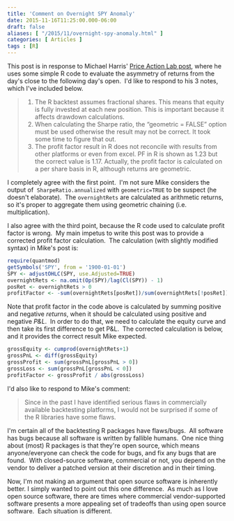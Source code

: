 ```yaml
---
title: 'Comment on Overnight SPY Anomaly'
date: 2015-11-16T11:25:00.000-06:00
draft: false
aliases: [ "/2015/11/overnight-spy-anomaly.html" ]
categories: [ Articles ]
tags : [R]
---
```


This post is in response to Michael Harris' [Price Action Lab post](http://www.priceactionlab.com/Blog/2015/11/overnight-trading-anomaly-backtesting-r/), where he uses some simple R code to evaluate the asymmetry of returns from the day's close to the following day's open.  I'd like to respond to his 3 notes, which I've included below.  

> 1.  The R backtest assumes fractional shares. This means that equity is fully invested at each new position. This is important because it affects drawdown calculations.
> 2.  When calculating the Sharpe ratio, the “geometric = FALSE” option must be used otherwise the result may not be correct. It took some time to figure that out.
> 3.  The profit factor result in R does not reconcile with results from other platforms or even from excel. PF in R is shown as 1.23 but the correct value is 1.17. Actually, the profit factor is calculated on a per share basis in R, although returns are geometric.

I completely agree with the first point.  I'm not sure Mike considers the output of  `SharpeRatio.annualized` with `geometric=TRUE` to be suspect (he doesn't elaborate).  The `overnightRets` are calculated as arithmetic returns, so it's proper to aggregate them using geometric chaining (i.e. multiplication).  
  
I also agree with the third point, because the R code used to calculate profit factor is wrong.  My main impetus to write this post was to provide a corrected profit factor calculation.  The calculation (with slightly modified syntax) in Mike's post is:  
  
```r
require(quantmod)
getSymbols('SPY', from = '1900-01-01')
SPY <- adjustOHLC(SPY, use.Adjusted=TRUE)
overnightRets <- na.omit(Op(SPY)/lag(Cl(SPY)) - 1)
posRet <- overnightRets > 0
profitFactor <- -sum(overnightRets[posRet])/sum(overnightRets[!posRet])
```

Note that profit factor in the code above is calculated by summing positive and negative _returns_, when it should be calculated using positive and negative _P&L_.  In order to do that, we need to calculate the equity curve and then take its first difference to get P&L.  The corrected calculation is below, and it provides the correct result Mike expected.

```r
grossEquity <- cumprod(overnightRets+1)
grossPnL <- diff(grossEquity)
grossProfit <- sum(grossPnL[grossPnL > 0])
grossLoss <- sum(grossPnL[grossPnL < 0])
profitFactor <- grossProfit / abs(grossLoss)
```

I'd also like to respond to Mike's comment:  

> Since in the past I have identified serious flaws in commercially available backtesting platforms, I would not be surprised if some of the R libraries have some flaws.

I'm certain all of the backtesting R packages have flaws/bugs.  All software has bugs because all software is written by fallible humans.  One nice thing about (most) R packages is that they're open source, which means anyone/everyone can check the code for bugs, and fix any bugs that are found.  With closed-source software, commercial or not, you depend on the vendor to deliver a patched version at their discretion and in their timing.

Now, I'm not making an argument that open source software is inherently better. I simply wanted to point out this one difference.  As much as I love open source software, there are times where commercial vendor-supported software presents a more appealing set of tradeoffs than using open source software.  Each situation is different.
